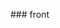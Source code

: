 <BlogInfo id="167" title="" author="白日梦想猿" pv=0 read_times=0 pre_cost_time="0" category="前端" tag_list="['']" create_time="2023.11.04 17:23:12" update_time="2023.11.04 17:23:12" />### front